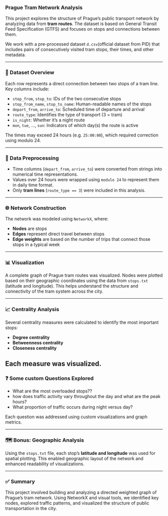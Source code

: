 ### Prague Tram Network Analysis

This project explores the structure of Prague’s public transport network by analyzing data from **tram routes**. The dataset is based on General Transit Feed Specification (GTFS) and focuses on stops and connections between them.

We work with a pre-processed dataset `d.csv`(official dataset from PID) that includes pairs of consecutively visited tram stops, their times, and other metadata.

---

### 📁 Dataset Overview

Each row represents a direct connection between two stops of a tram line. Key columns include:

- `stop_from`, `stop_to`: IDs of the two consecutive stops  
- `stop_from_name`, `stop_to_name`: Human-readable names of the stops  
- `depart_from`, `arrive_to`: Scheduled time of departure and arrival  
- `route_type`: Identifies the type of transport (3 = tram)  
- `is_night`: Whether it’s a night route  
- `mon`, `tue`, ..., `sun`: Indicators of which day(s) the route is active

The times may exceed 24 hours (e.g. `25:00:00`), which required correction using modulo 24.

---

### 🧹 Data Preprocessing

- Time columns (`depart_from`, `arrive_to`) were converted from strings into numerical time representations.  
- Values over 24 hours were wrapped using `modulo 24` to represent them in daily time format.  
- Only **tram lines** (`route_type == 3`) were included in this analysis.

---

### 🌐 Network Construction

The network was modeled using `NetworkX`, where:

- **Nodes** are stops
- **Edges** represent direct travel between stops
- **Edge weights** are based on the number of trips that connect those stops in a typical week

---

### 📊 Visualization

A complete graph of Prague tram routes was visualized. Nodes were plotted based on their geographic coordinates using the data from `stops.txt` (latitude and longitude). This helps understand the structure and connectivity of the tram system across the city.

---

### 📈 Centrality Analysis

Several centrality measures were calculated to identify the most important stops:

- **Degree centrality**
- **Betweenness centrality**
- **Closeness centrality**

Each measure was visualized.
---

### ❓ Some custom Questions Explored

- What are the most overloaded stops??
- how does traffic activity vary throughout the day and what are the peak hours?
- What proportion of traffic occurs during night versus day?

Each question was addressed using custom visualizations and graph metrics.

---

### 🗺️ Bonus: Geographic Analysis

Using the `stops.txt` file, each stop’s **latitude and longitude** was used for spatial plotting. This enabled geographic layout of the network and enhanced readability of visualizations.

---

### ✅ Summary

This project involved building and analyzing a directed weighted graph of Prague’s tram network. Using NetworkX and visual tools, we identified key nodes, explored traffic patterns, and visualized the structure of public transportation in the city.

